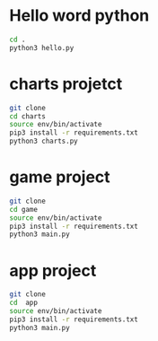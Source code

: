 # Hello word python
```sh
cd .
python3 hello.py 
```

# charts projetct

```sh
git clone
cd charts
source env/bin/activate
pip3 install -r requirements.txt
python3 charts.py
```

# game project

```sh
git clone
cd game
source env/bin/activate
pip3 install -r requirements.txt
python3 main.py
```

# app project
```sh
git clone
cd  app
source env/bin/activate
pip3 install -r requirements.txt
python3 main.py
```

